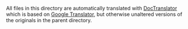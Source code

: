All files in this directory are automatically translated with [DocTranslator](http://www.onlinedoctranslator.com/) which is based on [Google Translator](https://translate.google.com/), but otherwise unaltered versions of the originals in the parent directory.
